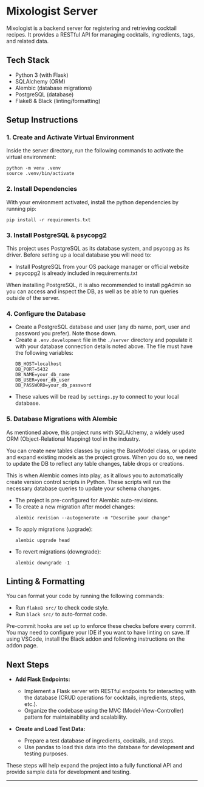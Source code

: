 # Mixologist Server

Mixologist is a backend server for registering and retrieving cocktail recipes. It provides a RESTful API for managing cocktails, ingredients, tags, and related data.

## Tech Stack
- Python 3 (with Flask)
- SQLAlchemy (ORM)
- Alembic (database migrations)
- PostgreSQL (database)
- Flake8 & Black (linting/formatting)

## Setup Instructions

### 1. Create and Activate Virtual Environment
Inside the server directory, run the following commands to activate the virtual environment:
```
python -m venv .venv
source .venv/bin/activate
```

### 2. Install Dependencies
With your environment activated, install the python dependencies by running pip:
```
pip install -r requirements.txt
```

### 3. Install PostgreSQL & psycopg2
This project uses PostgreSQL as its database system, and psycopg as its driver. Before setting up a local database you will need to:
- Install PostgreSQL from your OS package manager or official website
- psycopg2 is already included in requirements.txt

When installing PostgreSQL, it is also recommended to install pgAdmin so you can access and inspect the DB, as well as be able to run queries outside of the server.

### 4. Configure the Database

- Create a PostgreSQL database and user (any db name, port, user and password you prefer). Note those down.
- Create a `.env.development` file in the `./server` directory and populate it with your database connection details noted above. The file must have the following variables: 
  ```
  DB_HOST=localhost
  DB_PORT=5432
  DB_NAME=your_db_name
  DB_USER=your_db_user
  DB_PASSWORD=your_db_password
  ```
- These values will be read by `settings.py` to connect to your local database.

### 5. Database Migrations with Alembic

As mentioned above, this project runs with SQLAlchemy, a widely used ORM (Object-Relational Mapping) tool in the industry.

You can create new tables classes by using the BaseModel class, or update and expand existing models as the project grows. When you do so, we need to update the DB to reflect any table changes, table drops or creations.

This is when Alembic comes into play, as it allows you to automatically create version control scripts in Python. These scripts will run the necessary database queries to update your schema changes.

- The project is pre-configured for Alembic auto-revisions.
- To create a new migration after model changes:
  ```
  alembic revision --autogenerate -m "Describe your change"
  ```
- To apply migrations (upgrade):
  ```
  alembic upgrade head
  ```
- To revert migrations (downgrade):
  ```
  alembic downgrade -1
  ```

## Linting & Formatting
You can format your code by running the following commands:

- Run `flake8 src/` to check code style.
- Run `black src/` to auto-format code.

Pre-commit hooks are set up to enforce these checks before every commit. You may need to configure your IDE if you want to have linting on save. If using VSCode, install the Black addon and following instructions on the addon page.

## Next Steps

- **Add Flask Endpoints:**
  - Implement a Flask server with RESTful endpoints for interacting with the database (CRUD operations for cocktails, ingredients, steps, etc.).
  - Organize the codebase using the MVC (Model-View-Controller) pattern for maintainability and scalability.

- **Create and Load Test Data:**
  - Prepare a test database of ingredients, cocktails, and steps.
  - Use pandas to load this data into the database for development and testing purposes.

These steps will help expand the project into a fully functional API and provide sample data for development and testing.

---

